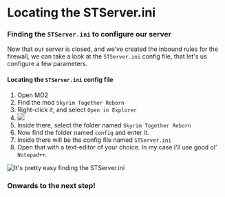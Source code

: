 # Locating the STServer.ini

### Finding the `STServer.ini` to configure our server

Now that our server is closed, and we've created the inbound rules for the firewall, we can take a look at the `STServer.ini` config file, that let's us configure a few parameters.

#### Locating the `STServer.ini` config file

1. Open MO2
2. Find the mod `Skyrim Together Reborn`
3. Right-click it, and select `Open in Explorer`
4. ![](https://shx.is/5BzT3n7WX.png)
5. Inside there, select the folder named `Skyrim Together Reborn`
6. Now find the folder named `config` and enter it.
7. Inside there will be the config file named `STServer.ini`
8. Open that with a text-editor of your choice. In my case I'll use good ol' `Notepad++`.

![It's pretty easy finding the STServer.ini](https://shx.is/5BAazzE\_s.gif)

### Onwards to the next step!

